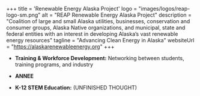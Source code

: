 +++
title = 'Renewable Energy Alaska Project'
logo = "images/logos/reap-logo-sm.png"
alt = "REAP Renewable Energy Alaska Project"
description = "Coalition of large and small Alaska utilities, businesses, conservation and consumer groups, Alaska Native organizations, and municipal, state and federal entities with an interest in developing Alaska’s vast renewable energy resources"
tagline = "Advancing Clean Energy in Alaska"
websiteUrl = "https://alaskarenewableenergy.org"
+++

* **Training & Workforce Development:** Networking between students, training programs, and industry

* **ANNEE**

* **K-12 STEM Education:** (UNFINISHED THOUGHT)